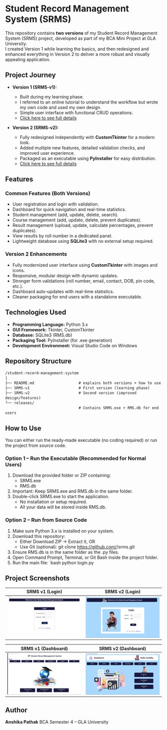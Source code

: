 # Student Record Management System (SRMS)

This repository contains **two versions** of my Student Record Management System (SRMS) project, developed as part of my BCA Mini Project at GLA University.  
I created Version 1 while learning the basics, and then redesigned and enhanced everything in Version 2 to deliver a more robust and visually appealing application.

## Project Journey

- **Version 1 (SRMS-v1):**  
  - Built during my learning phase.  
  - I referred to an online tutorial to understand the workflow but wrote my own code and used my own design.  
  - Simple user interface with functional CRUD operations.
  - [Click here to see full details](SRMS-v1)

- **Version 2 (SRMS-v2):**  
  - Fully redesigned independently with **CustomTkinter** for a modern look.  
  - Added multiple new features, detailed validation checks, and improved user experience.  
  - Packaged as an executable using **PyInstaller** for easy distribution.
  - [Click here to see full details](SRMS-v2)

## Features

### Common Features (Both Versions)
- User registration and login with validation.  
- Dashboard for quick navigation and real-time statistics.  
- Student management (add, update, delete, search).  
- Course management (add, update, delete, prevent duplicates).  
- Result management (upload, update, calculate percentages, prevent duplicates).  
- View results by roll number in a dedicated panel.  
- Lightweight database using **SQLite3** with no external setup required.  

### Version 2 Enhancements
- Fully modernized user interface using **CustomTkinter** with images and icons.  
- Responsive, modular design with dynamic updates.  
- Stronger form validations (roll number, email, contact, DOB, pin code, etc.).  
- Dashboard auto-updates with real-time statistics.  
- Cleaner packaging for end users with a standalone executable.  

## Technologies Used

- **Programming Language:** Python 3.x  
- **GUI Framework:** Tkinter, CustomTkinter  
- **Database:** SQLite3 (RMS.db)  
- **Packaging Tool:** PyInstaller (for .exe generation)  
- **Development Environment:** Visual Studio Code on Windows  

## Repository Structure

```
/student-record-management-system
│
├── README.md                    # explains both versions + how to use
├── SRMS-v1                      # First version (learning phase)                
├── SRMS-v2                      # Second version (improved design/features)
└── releases/                    
                                 # Contains SRMS.exe + RMS.db for end users
```

## How to Use

You can either run the ready-made executable (no coding required) or run the project from source code.

### Option 1 – Run the Executable (Recommended for Normal Users)
1. Download the provided folder or ZIP containing:
   - SRMS.exe
   - RMS.db
2. Important: Keep SRMS.exe and RMS.db in the same folder.  
3. Double-click SRMS.exe to start the application.  
   - No installation or setup required.  
   - All your data will be stored inside RMS.db.  

### Option 2 – Run from Source Code
1. Make sure Python 3.x is installed on your system.      
2. Download this repository:  
   - Either Download ZIP → Extract it, OR  
   - Use Git (optional): git clone https://github.com/<your-username>/srms.git
3. Ensure RMS.db is in the same folder as the .py files.  
4. Open Command Prompt, Terminal, or Git Bash inside the project folder.  
5. Run the main file:
   `bash
   python login.py

## Project Screenshots

| SRMS v1 (Login) | SRMS v2 (Login) |
|-----------------|-----------------|
| <img src="SRMS-v1/screenshots/login.png" width="100%" /> | <img src="SRMS-v2/screenshots/login.png" width="100%" /> |

| SRMS v1 (Dashboard) | SRMS v2 (Dashboard) |
|---------------------|---------------------|
| <img src="SRMS-v1/screenshots/dashboard.png" width="100%" /> | <img src="SRMS-v2/screenshots/dashboard.png" width="100%" /> |

## Author

**Anshika Pathak**
BCA Semester 4 – GLA University
